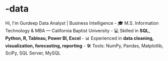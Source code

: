 # -data
Hi, I'm Gurdeep  Data Analyst | Business Intelligence - 🎓 M.S. Information Technology &amp; MBA — California Baptist University   - 💻 Skilled in **SQL, Python, R, Tableau, Power BI, Excel**   - 📊 Experienced in **data cleaning, visualization, forecasting, reporting**   - 🛠 Tools: NumPy, Pandas, Matplotlib, SciPy, SQL Server, MySQL   
